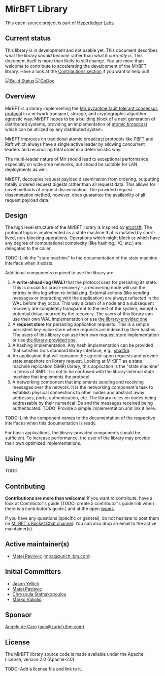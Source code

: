 # MirBFT Library

This open-source project is part of [Hyperledger Labs](https://labs.hyperledger.org/labs/mir-bft.html).

## Current status

This library is in development and not usable yet.
This document describes what the library _should become_ rather than what it _currently is_.
This document itself is more than likely to still change.
You are more than welcome to contribute to accelerating the development of the MirBFT library.
Have a look at the [Contributions section](#contributing) if you want to help out!

[![Build Status](https://github.com/hyperledger-labs/mirbft/workflows/test/badge.svg)](https://github.com/hyperledger-labs/mirbft/actions)
[![GoDoc](https://godoc.org/github.com/hyperledger-labs/mirbft?status.svg)](https://godoc.org/github.com/hyperledger-labs/mirbft)

## Overview

MirBFT is a library implementing the [Mir byzantine fault tolerant consensus protocol](https://arxiv.org/abs/1906.05552)
in a network transport, storage, and cryptographic algorithm agnostic way.
MirBFT hopes to be a building block of a next generation of distributed systems,
providing an implementation of [atomic broadcast](https://en.wikipedia.org/wiki/Atomic_broadcast)
which can be utilized by any distributed system.

MirBFT improves on traditional atomic broadcast protocols
like [PBFT](https://www.microsoft.com/en-us/research/wp-content/uploads/2017/01/p398-castro-bft-tocs.pdf) and Raft
which always have a single active leader by allowing concurrent leaders
and reconciling total order in a deterministic way.

The multi-leader nature of Mir should lead to exceptional performance
especially on wide area networks,
but should be suitable for LAN deployments as well.

MirBFT, decouples request payload dissemination from ordering,
outputting totally ordered request digests rather than all request data.
This allows for novel methods of request dissemination.
The provided request dissemination method, however, does guarantee the availability of all request payload data.

## Design

The high level structure of the MirBFT library
is inspired by [etcdraft](https://github.com/etcd-io/etcd/tree/master/raft).
The protocol logic is implemented as a state machine that is mutated by short-lived, non-blocking operations.
Operations which might block or which have any degree of computational complexity (like hashing, I/O, etc.)
are delegated to the caller.

TODO: Link the "state machine" to the documentation of the state machine interface when it exists.

Additional components required to use the library are:

1. A **write-ahead-log (WAL)** that the protocol uses for persisting its state.
   This is crucial for crash-recovery - a recovering node will use the entries in this log when re-initializing.
   External actions (like sending messages or interacting with the application) are always reflected in the WAL
   before they occur.
   This way a crash of a node and a subsequent recovery are completely transparent to the rest of the system,
   except a potential delay incurred by the recovery.
   The users of this library can use their own WAL implementation
   or use [the library-provided one](https://github.com/hyperledger-labs/mirbft/tree/main/pkg/simplewal)
2. A **request store** for persisting application requests.
   This is a simple persistent key-value store where requests are indexed by their hashes.
   The users of this library can use their own request store implementation
   or use [the library-provided one](https://github.com/hyperledger-labs/mirbft/tree/main/pkg/reqstore).
3. A hashing implementation.
   Any hash implementation can be provided that satisfies Go's standard library interface,
   e.g., [sha256](https://golang.org/pkg/crypto/sha256/).
4. An application that will consume the agreed-upon requests and provide state snapshots on library request.
   Looking at MirBFT as a state machine replication (SMR) library,
   this application is the "state machine" in terms of SMR.
   It is not to be confused with the library-internal state machine that implements the protocol.
5. A networking component that implements sending and receiving messages over the network.
   It is the networking component's task to establish physical connections to other nodes
   and abstract away addresses, ports, authentication, etc.
   The library relies on nodes being addressable by their numerical IDs and the messages received being authenticated.
   TODO: Provide a simple implementation and link it here.

TODO: Link the component names to the documentation of the respective interfaces when this documentation is ready.

For basic applications, the library-provided components should be sufficient.
To increase performance, the user of the library may provide their own optimized implementations.

## Using Mir
 
TODO

## Contributing

**Contributions are more than welcome!**
If you want to contribute, have a look at Contributor's guide
(TODO: create a contributor's guide link when there is a contributor's guide.)
and at the open [issues](https://github.com/hyperledger-labs/mirbft/issues).

If you have any questions (specific or general),
do not hesitate to post them on [MirBFT's Rocket.Chat channel](https://chat.hyperledger.org/channel/mirbft).
You can also drop an email to the active maintainer(s).

## Active maintainer(s)

- [Matej Pavlovic](https://github.com/matejpavlovic) (mpa@zurich.ibm.com)

## Initial Committers

- [Jason Yellick](https://github.com/jyellick)
- [Matej Pavlovic](https://github.com/matejpavlovic)
- [Chrysoula Stathakopoulou](https://github.com/stchrysa)
- [Marko Vukolic](https://github.com/vukolic)

## Sponsor

[Angelo de Caro](https://github.com/adecaro) (adc@zurich.ibm.com).

## License

The MirBFT library source code is made available under the Apache License, version 2.0 (Apache-2.0).

TODO: Add a license file and link to it.